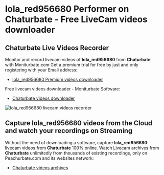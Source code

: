 # lola_red956680 Performer on Chaturbate - Free LiveCam videos downloader

## Chaturbate Live Videos Recorder

Monitor and record livecam videos of **lola_red956680** from **Chaturbate** with Moniturbate.com
Get a premium trial for free by just and only registering with your Email address:
* [lola_red956680 Premium videos downloader](https://moniturbate.com/request-demo-licence-key.html)

Free livecam videos downloader - Moniturbate Software:
* [Chaturbate videos downloader](https://moniturbate.com/moniturbate-download-software.html)

![lola_red956680 livecam videos recorder](https://peachurnet.com/templates/moniturbate-software.png)


## Capture lola_red956680 videos from the Cloud and watch your recordings on Streaming

Without the need of downloading a software, capture **lola_red956680** livecam videos from **Chaturbate** 100% online.
Watch Livecam archives from **Chaturbate** unlimitedly from thousands of existing recordings, only on Peachurbate.com and its websites network:
* [Chaturbate videos archives](https://peachurnet.com/)